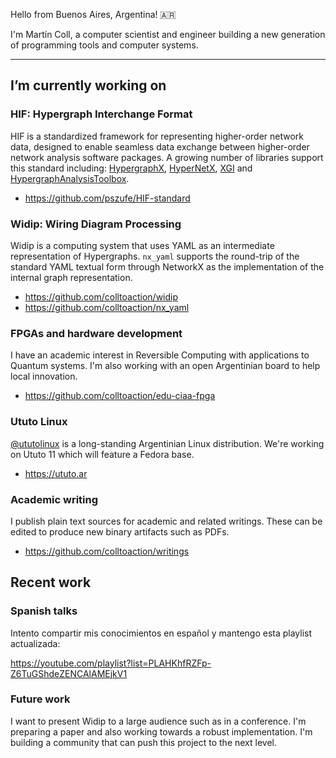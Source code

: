 Hello from Buenos Aires, Argentina! 🇦🇷

I'm Martín Coll, a computer scientist and engineer building a new generation of programming tools and computer systems.

---

## I’m currently working on

### HIF: Hypergraph Interchange Format
HIF is a standardized framework for representing higher-order network data, designed to enable seamless data exchange between higher-order network analysis
software packages. A growing number of libraries support this standard including: [HypergraphX](https://github.com/HGX-Team/hypergraphx), [HyperNetX](https://github.com/pnnl/HyperNetX), [XGI](https://github.com/xgi-org/xgi) and [HypergraphAnalysisToolbox](https://github.com/Jpickard1/Hypergraph-Analysis-Toolbox).

* https://github.com/pszufe/HIF-standard

### Widip: Wiring Diagram Processing
Widip is a computing system that uses YAML as an intermediate representation of Hypergraphs. `nx_yaml` supports the round-trip of the standard YAML textual form through NetworkX as the implementation of the internal graph representation.

* https://github.com/colltoaction/widip
* https://github.com/colltoaction/nx_yaml

### FPGAs and hardware development
I have an academic interest in Reversible Computing with applications to Quantum systems. I'm also working with an open Argentinian board to help local innovation.

* https://github.com/colltoaction/edu-ciaa-fpga

### Ututo Linux
[@ututolinux](https://github.com/ututolinux) is a long-standing Argentinian Linux distribution. We're working on Ututo 11 which will feature a Fedora base.

* https://ututo.ar

### Academic writing
I publish plain text sources for academic and related writings. These can be edited to produce new binary artifacts such as PDFs.

* https://github.com/colltoaction/writings

## Recent work
### Spanish talks
Intento compartir mis conocimientos en español y mantengo esta playlist actualizada:

https://youtube.com/playlist?list=PLAHKhfRZFp-Z6TuGShdeZENCAlAMEjkV1

### Future work
I want to present Widip to a large audience such as in a conference. I'm preparing a paper and also working towards a robust implementation. I'm building a community that can push this project to the next level.

<!--
**colltoaction/colltoaction** is a ✨ _special_ ✨ repository because its `README.md` (this file) appears on your GitHub profile.

Here are some ideas to get you started:
..
- 🌱 I’m currently learning ...
- 👯 I’m looking to collaborate on ...
- 🤔 I’m looking for help with ...
- 💬 Ask me about ...
- 📫 How to reach me: ...
- 😄 Pronouns: ...
- ⚡ Fun fact: ...
-->
